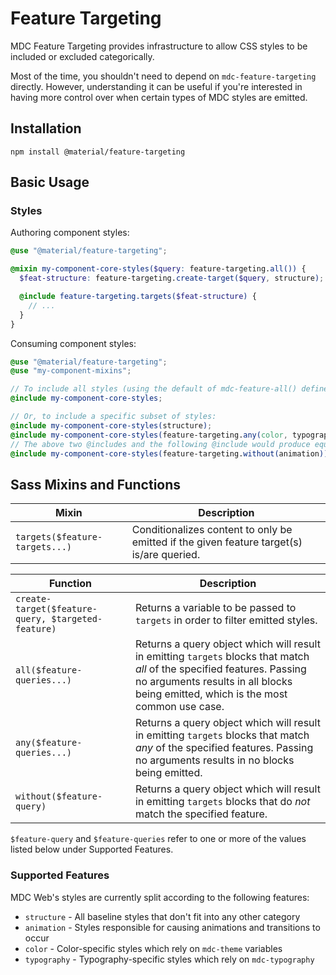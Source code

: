 <!--docs:
title: "Feature Targeting"
layout: detail
section: components
excerpt: "Provides infrastructure to allow CSS styles to be included or excluded categorically."
path: /catalog/feature-targeting/
-->

# Feature Targeting

MDC Feature Targeting provides infrastructure to allow CSS styles to be included or excluded categorically.

Most of the time, you shouldn't need to depend on `mdc-feature-targeting` directly. However, understanding it can be useful if you're interested in having more control over when certain types of MDC styles are emitted.

## Installation

```
npm install @material/feature-targeting
```

## Basic Usage

### Styles

Authoring component styles:

```scss
@use "@material/feature-targeting";

@mixin my-component-core-styles($query: feature-targeting.all()) {
  $feat-structure: feature-targeting.create-target($query, structure);

  @include feature-targeting.targets($feat-structure) {
    // ...
  }
}
```

Consuming component styles:

```scss
@use "@material/feature-targeting";
@use "my-component-mixins";

// To include all styles (using the default of mdc-feature-all() defined above):
@include my-component-core-styles;

// Or, to include a specific subset of styles:
@include my-component-core-styles(structure);
@include my-component-core-styles(feature-targeting.any(color, typography));
// The above two @includes and the following @include would produce equivalent results:
@include my-component-core-styles(feature-targeting.without(animation));
```

## Sass Mixins and Functions

| Mixin                          | Description                                                                               |
| ------------------------------ | ----------------------------------------------------------------------------------------- |
| `targets($feature-targets...)` | Conditionalizes content to only be emitted if the given feature target(s) is/are queried. |

| Function                                           | Description                                                                                                                                                                                                    |
| -------------------------------------------------- | -------------------------------------------------------------------------------------------------------------------------------------------------------------------------------------------------------------- |
| `create-target($feature-query, $targeted-feature)` | Returns a variable to be passed to `targets` in order to filter emitted styles.                                                                                                                                |
| `all($feature-queries...)`                         | Returns a query object which will result in emitting `targets` blocks that match _all_ of the specified features. Passing no arguments results in all blocks being emitted, which is the most common use case. |
| `any($feature-queries...)`                         | Returns a query object which will result in emitting `targets` blocks that match _any_ of the specified features. Passing no arguments results in no blocks being emitted.                                     |
| `without($feature-query)`                          | Returns a query object which will result in emitting `targets` blocks that do _not_ match the specified feature.                                                                                               |

`$feature-query` and `$feature-queries` refer to one or more of the values listed below under Supported Features.

### Supported Features

MDC Web's styles are currently split according to the following features:

- `structure` - All baseline styles that don't fit into any other category
- `animation` - Styles responsible for causing animations and transitions to occur
- `color` - Color-specific styles which rely on `mdc-theme` variables
- `typography` - Typography-specific styles which rely on `mdc-typography`
